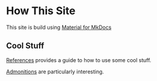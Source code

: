# How This Site

This site is build using [Material for MkDocs](https://squidfunk.github.io/mkdocs-material/)

## Cool Stuff

[References](https://squidfunk.github.io/mkdocs-material/reference/) provides a guide to how to use some cool stuff. 

[Admonitions](https://squidfunk.github.io/mkdocs-material/reference/admonitions) are particularly interesting.
